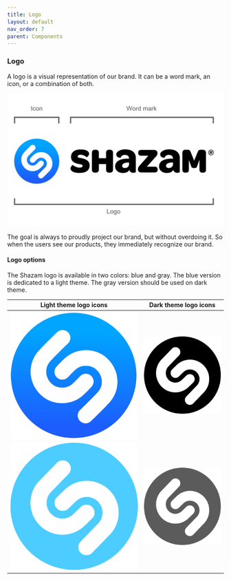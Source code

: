```yaml
---
title: Logo
layout: default
nav_order: 7
parent: Components
---
```


### Logo

A logo is a visual representation of our brand. It can be a word mark, an icon, or a combination of both. 

![Shazam logo explanation](./links/Shazam_logo_expl.png)

The goal is always to proudly project our brand, but without overdoing it. So when the users see our products, they immediately recognize our brand.

#### Logo options

The Shazam logo is available in two colors: blue and gray. The blue version is dedicated to a light theme. The gray version should be used on dark theme.

| Light theme logo icons | Dark theme logo icons |
| ----------- | ----------- |
| ![Shazam blue logo icon](./links/Shazam_blue.png) | ![Shazam gray logo icon](./links/Shazam_gray.png) |
| ![Shazam light blue logo icon](./links/Shazam_light_blue.png) | ![Shazam light gray logo icon](./links/Shazam_light_gray.png) |